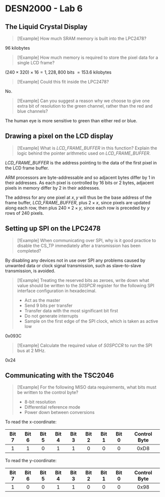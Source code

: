 # DESN2000 - Lab 6
## The Liquid Crystal Display
>[!Example] How much SRAM memory is built into the LPC2478?

96 kilobytes

>[!Example] How much memory is required to store the pixel data for a single LCD frame?

$(240\times320)\times16=1,228,800$ bits $=153.6$ kilobytes

>[!Example] Could this fit inside the LPC2478?

No.

>[!Example] Can you suggest a reason why we choose to give one extra bit of resolution to the green channel, rather than the red and blue channels?

The human eye is more sensitive to green than either red or blue.

## Drawing a pixel on the LCD display
>[!Example] What is *LCD_FRAME_BUFFER* in this function? Explain the logic behind the pointer arithmetic used on *LCD_FRAME_BUFFER*.

*LCD_FRAME_BUFFER* is the address pointing to the data of the first pixel in the LCD frame buffer.

ARM processors are byte-addressable and so adjacent bytes differ by 1 in their addresses. As each pixel is controlled by 16 bits or 2 bytes, adjacent pixels in memory differ by 2 in their addresses.

The address for any one pixel at $x,y$ will thus be the base address of the frame buffer, *LCD_FRAME_BUFFER*, plus $2\times x$, since pixels are updated along each row, then plus $240\times2\times y$, since each row is preceded by $y$ rows of 240 pixels.

## Setting up SPI on the LPC2478
>[!Example] When communicating over SPI, why is it good practice to disable the CS_TP immediately after a transmission has been completed?

By disabling any devices not in use over SPI any problems caused by unwanted data or clock signal transmission, such as slave-to-slave transmission, is avoided.

>[!Example] Treating the reserved bits as zeroes, write down what value should be written to the *S0SPCR* register for the following SPI interface configuration in hexadecimal.
>- Act as the master
>- Send 9 bits per transfer
>- Transfer data with the most significant bit first
>- Do not generate interrupts
>- Sample on the first edge of the SPI clock, which is taken as active low

0x093C

>[!Example] Calculate the required value of *S0SPCCR* to run the SPI bus at 2 MHz.

0x24

## Communicating with the TSC2046
>[!Example] For the following MISO data requirements, what bits must be written to the control byte?
>- 8-bit resolution
>- Differential reference mode
>- Power down between conversions

To read the x-coordinate:

| Bit 7 | Bit 6 | Bit 5 | Bit 4 | Bit 3 | Bit 2 | Bit 1 | Bit 0 | Control Byte |
|:-----:|:-----:|:-----:|:-----:|:-----:|:-----:|:-----:|:-----:|:------------:|
|   1   |   1   |   0   |   1   |   1   |   0   |   0   |   0   | 0xD8             |

To read the y-coordinate:

| Bit 7 | Bit 6 | Bit 5 | Bit 4 | Bit 3 | Bit 2 | Bit 1 | Bit 0 | Control Byte |
|:-----:|:-----:|:-----:|:-----:|:-----:|:-----:|:-----:|:-----:|:------------:|
|  1 |   0   |   0   |   1   |   1   |   0   |   0   |   0   | 0x98             |


